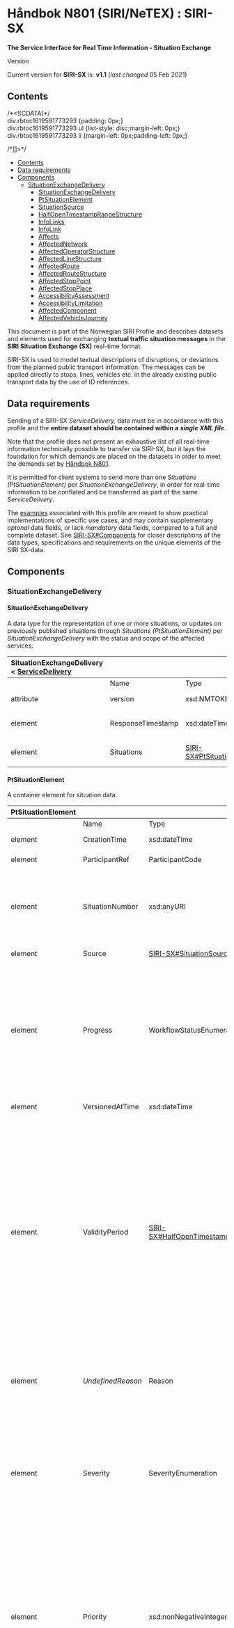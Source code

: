 # Håndbok N801 \(SIRI/NeTEX\) : SIRI-SX

**The Service Interface for Real Time Information - Situation Exchange**

Version

Current version for **SIRI-SX** is:   **v1.1**  \(_last changed_  05 Feb 2021\)

## Contents <a id="SIRI-SX-Contents"></a>

/\*&lt;!\[CDATA\[\*/  
div.rbtoc1619591773293 {padding: 0px;}  
div.rbtoc1619591773293 ul {list-style: disc;margin-left: 0px;}  
div.rbtoc1619591773293 li {margin-left: 0px;padding-left: 0px;}  
  
/\*\]\]&gt;\*/

* [Contents](handbok-n801-siri-netex-siri-sx.md#SIRI-SX-Contents)
* [Data requirements](handbok-n801-siri-netex-siri-sx.md#SIRI-SX-Datarequirements)
* [Components](handbok-n801-siri-netex-siri-sx.md#SIRI-SX-Components)
  * [SituationExchangeDelivery](handbok-n801-siri-netex-siri-sx.md#SIRI-SX-SituationExchangeDelivery)
    * [SituationExchangeDelivery](handbok-n801-siri-netex-siri-sx.md#SIRI-SX-SituationExchangeDelivery.1)
    * [PtSituationElement](handbok-n801-siri-netex-siri-sx.md#SIRI-SX-PtSituationElement)
    * [SituationSource](handbok-n801-siri-netex-siri-sx.md#SIRI-SX-SituationSource)
    * [HalfOpenTimestampRangeStructure](handbok-n801-siri-netex-siri-sx.md#SIRI-SX-HalfOpenTimestampRangeStructure)
    * [InfoLinks](handbok-n801-siri-netex-siri-sx.md#SIRI-SX-InfoLinks)
    * [InfoLink](handbok-n801-siri-netex-siri-sx.md#SIRI-SX-InfoLink)
    * [Affects](handbok-n801-siri-netex-siri-sx.md#SIRI-SX-Affects)
    * [AffectedNetwork](handbok-n801-siri-netex-siri-sx.md#SIRI-SX-AffectedNetwork)
    * [AffectedOperatorStructure](handbok-n801-siri-netex-siri-sx.md#SIRI-SX-AffectedOperatorStructure)
    * [AffectedLineStructure](handbok-n801-siri-netex-siri-sx.md#SIRI-SX-AffectedLineStructure)
    * [AffectedRoute](handbok-n801-siri-netex-siri-sx.md#SIRI-SX-AffectedRoute)
    * [AffectedRouteStructure](handbok-n801-siri-netex-siri-sx.md#SIRI-SX-AffectedRouteStructure)
    * [AffectedStopPoint](handbok-n801-siri-netex-siri-sx.md#SIRI-SX-AffectedStopPoint)
    * [AffectedStopPlace](handbok-n801-siri-netex-siri-sx.md#SIRI-SX-AffectedStopPlace)
    * [AccessibilityAssessment](handbok-n801-siri-netex-siri-sx.md#SIRI-SX-AccessibilityAssessment)
    * [AccessibilityLimitation](handbok-n801-siri-netex-siri-sx.md#SIRI-SX-AccessibilityLimitation)
    * [AffectedComponent](handbok-n801-siri-netex-siri-sx.md#SIRI-SX-AffectedComponent)
    * [AffectedVehicleJourney](handbok-n801-siri-netex-siri-sx.md#SIRI-SX-AffectedVehicleJourney)

This document is part of the Norwegian SIRI Profile and describes datasets and elements used for exchanging **textual traffic situation messages** in the **SIRI Situation Exchange \(SX\)** real-time format.

SIRI-SX is used to model textual descriptions of disruptions, or deviations from the planned public transport information. The messages can be applied directly to stops, lines, vehicles etc. in the already existing public transport data by the use of ID references.

## Data requirements <a id="SIRI-SX-Datarequirements"></a>

Sending of a SIRI-SX _ServiceDelivery,_ data must be in accordance with this profile and the **entire dataset should be contained within a** _**single XML file**_.

Note that the profile does not present an exhaustive list of all real-time information technically possible to transfer via SIRI-SX, but it lays the foundation for which demands are placed on the datasets in order to meet the demands set by [Håndbok N801](https://enturas.atlassian.net/wiki/spaces/PUBLIC/pages/637370406/H+ndbok+N801).

It is permitted for client systems to send more than one _Situations \(PtSituationElement\)_ per _SituationExchangeDelivery_, in order for real-time information to be conflated and be transferred as part of the same _ServiceDelivery_.

The [examples](handbok-n801-siri-netex-siri-examples-catalogue.md) associated with this profile are meant to show practical implementations of specific use cases, and may contain supplementary _optonal_ data fields, or lack _mandatory_ data fields, compared to a full and complete dataset. See [SIRI-SX\#Components](https://enturas.atlassian.net/wiki/pages/resumedraft.action?draftId=637370605#SIRI-SX-Components) for closer descriptions of the data types, specifications and requirements on the unique elements of the SIRI SX-data.

## Components <a id="SIRI-SX-Components"></a>

### SituationExchangeDelivery <a id="SIRI-SX-SituationExchangeDelivery"></a>

#### SituationExchangeDelivery <a id="SIRI-SX-SituationExchangeDelivery.1"></a>

A data type for the representation of one or more situations, or updates on previously published situations through _Situations \(PtSituationElement\)_ per _SituationExchangeDelivery_ with the status and scope of the affected services.

| SituationExchangeDelivery &lt; [ServiceDelivery](https://enturas.atlassian.net/wiki/spaces/PUBLIC/pages/637370373/Generell+informasjon+SIRI#GenerellinformasjonSIRI-ServiceDelivery) |  |  |  |  |
| :--- | :--- | :--- | :--- | :--- |
|  | Name | Type | Cardinality | Description |
| attribute | version | xsd:NMTOKEN | 1: 1 | Version ID for SitutaionExhangeDelivery |
| element | ResponseTimestamp | xsd:dateTime | 1: 1 | Timestamp for when the dataset was created/published. |
| element | Situations | [SIRI-SX\#PtSituationElement](https://enturas.atlassian.net/wiki/pages/resumedraft.action?draftId=637370605#SIRI-SX-PtSituationElement) | 1: \* | Data object for a Public Transport Situation Exchange. |

#### PtSituationElement <a id="SIRI-SX-PtSituationElement"></a>

A container element for situation data.

<table>
  <thead>
    <tr>
      <th style="text-align:left">PtSituationElement</th>
      <th style="text-align:left"></th>
      <th style="text-align:left"></th>
      <th style="text-align:left"></th>
      <th style="text-align:left"></th>
    </tr>
  </thead>
  <tbody>
    <tr>
      <td style="text-align:left"></td>
      <td style="text-align:left">Name</td>
      <td style="text-align:left">Type</td>
      <td style="text-align:left">Cardinality</td>
      <td style="text-align:left">Description</td>
    </tr>
    <tr>
      <td style="text-align:left">element</td>
      <td style="text-align:left">CreationTime</td>
      <td style="text-align:left">xsd:dateTime</td>
      <td style="text-align:left">1: 1</td>
      <td style="text-align:left">Timestamp for when the situation was created.</td>
    </tr>
    <tr>
      <td style="text-align:left">element</td>
      <td style="text-align:left">ParticipantRef</td>
      <td style="text-align:left">ParticipantCode</td>
      <td style="text-align:left">1: 1</td>
      <td style="text-align:left">Codespace of the data source (see <a href="https://enturas.atlassian.net/wiki/spaces/PUBLIC/pages/637370434/List+of+current+Codespaces">codespace</a>).</td>
    </tr>
    <tr>
      <td style="text-align:left">element</td>
      <td style="text-align:left">SituationNumber</td>
      <td style="text-align:left">xsd:anyURI</td>
      <td style="text-align:left">1: 1</td>
      <td style="text-align:left">
        <p><b>Unique</b> situation-ID for <em>PtSituationElement.</em>
        </p>
        <p>Format:
          <br /><code>CODESPACE:SituationNumber:ID</code>
          <br /><em>e.g.:</em> ABC:SituationNumber:123</p>
      </td>
    </tr>
    <tr>
      <td style="text-align:left">element</td>
      <td style="text-align:left">Source</td>
      <td style="text-align:left"><a href="https://enturas.atlassian.net/wiki/pages/resumedraft.action?draftId=637370605#SIRI-SX-SituationSource">SIRI-SX#SituationSource</a>
      </td>
      <td style="text-align:left">1: 1</td>
      <td style="text-align:left">Information on the source of the message.</td>
    </tr>
    <tr>
      <td style="text-align:left">element</td>
      <td style="text-align:left">Progress</td>
      <td style="text-align:left">WorkflowStatusEnumeration</td>
      <td style="text-align:left">1: 1</td>
      <td style="text-align:left">
        <p>Status of a situation message.</p>
        <p>Possible values:</p>
        <ul>
          <li>open</li>
          <li>closed (<em>the situation is over and traffic has returned to normal</em>)</li>
        </ul>
        <p><em>Please note that when Progress is set to &apos;closed&apos; the message is considered expired and should not be presented to the public.</em>
        </p>
      </td>
    </tr>
    <tr>
      <td style="text-align:left">element</td>
      <td style="text-align:left">VersionedAtTime</td>
      <td style="text-align:left">xsd:dateTime</td>
      <td style="text-align:left">0: 1</td>
      <td style="text-align:left">Timestamp when the situation element was updated.</td>
    </tr>
    <tr>
      <td style="text-align:left">element</td>
      <td style="text-align:left">ValidityPeriod</td>
      <td style="text-align:left"><a href="https://enturas.atlassian.net/wiki/pages/resumedraft.action?draftId=637370605#SIRI-SX-HalfOpenTimestampRangeStructure">SIRI-SX#HalfOpenTimestampRangeStructure</a>
      </td>
      <td style="text-align:left">1: *</td>
      <td style="text-align:left">
        <p>Validity period(s) set with a start time and optionally with an end time.
          When the end time of the situation is undefined the expiration of the situation
          is considered unknown until cancellation status for the situation is sent.
          If the situation has several periods, all but the last period must have
          an end date.</p>
        <p>Note that for closed (<em>Progress=closed</em>) messages, the ValidityPeriod <b>must</b> have
          an EndTime with a minimum of <b>five hours</b> into the future to ensure
          the message is properly delivered and received by all systems.</p>
        <p>Once EndTime has expired, the message will no longer be re-distributed
          in real-time data streams or services.</p>
      </td>
    </tr>
    <tr>
      <td style="text-align:left">element</td>
      <td style="text-align:left"><em>UndefinedReason</em>
      </td>
      <td style="text-align:left">Reason</td>
      <td style="text-align:left">1: 1</td>
      <td style="text-align:left">
        <p><em>Reason</em> should always be <em><b>&lt;UndefinedReason/&gt;</b></em>.</p>
        <p>The field is mandatory due to format spesification, but is not used.</p>
      </td>
    </tr>
    <tr>
      <td style="text-align:left">element</td>
      <td style="text-align:left">Severity</td>
      <td style="text-align:left">SeverityEnumeration</td>
      <td style="text-align:left">0: 1</td>
      <td style="text-align:left">
        <p>How severely the situation affects public transport services.</p>
        <p>Possible values:</p>
        <ul>
          <li>noImpact</li>
          <li>verySlight</li>
          <li>slight</li>
          <li>normal (<em>default</em>)</li>
          <li>severe</li>
          <li>verySevere</li>
        </ul>
      </td>
    </tr>
    <tr>
      <td style="text-align:left">element</td>
      <td style="text-align:left">Priority</td>
      <td style="text-align:left">xsd:nonNegativeInteger</td>
      <td style="text-align:left">0: 1</td>
      <td style="text-align:left">
        <p>Number value from 1 to 10 indicating the priority (urgency) of the situation
          message.</p>
        <p><b>1</b> - First (i.e. highest) message priority. <em>Equivalent to DATEX2 urgency level &quot;extremelyUrgent&quot;</em>
          <br
          /><b>2 - 10</b> - Urgent, of various priority. <em>Equivalent to DATEX2 urgency level &quot;urgent&quot; with added priority order.</em>
        </p>
        <p>Left blank (<em>default</em>) is equivalent to DATEX2 urgency level &quot;normal
          urgency&quot;.</p>
      </td>
    </tr>
    <tr>
      <td style="text-align:left">element</td>
      <td style="text-align:left">ReportType</td>
      <td style="text-align:left">ReportTypeEnumeration</td>
      <td style="text-align:left">1: 1</td>
      <td style="text-align:left">
        <p>Type of situation report. The field is required in order to differentiate
          general information from incidents.</p>
        <p>Possible values:</p>
        <ul>
          <li>general (used for public information not impacting the actual operation
            of the PT-service. eg. &quot;No food service on this journey&quot;)</li>
          <li>incident (used for public information impacting the operation of the PT-service.
            eg. &quot;expect delays due to road construction work&quot;)</li>
        </ul>
      </td>
    </tr>
    <tr>
      <td style="text-align:left">element</td>
      <td style="text-align:left">Planned</td>
      <td style="text-align:left">xsd:boolean</td>
      <td style="text-align:left">0: 1</td>
      <td style="text-align:left">Whether the situation in question is due to planned events, or an unexpected
        incident.</td>
    </tr>
    <tr>
      <td style="text-align:left">element</td>
      <td style="text-align:left">Summary</td>
      <td style="text-align:left"><a href="https://enturas.atlassian.net/wiki/spaces/PUBLIC/pages/637370393/Generell+informasjon+NeTEx#GenerellinformasjonSIRI-NaturalLanguageStringStructure">NaturalLanguageStringStructure</a>
      </td>
      <td style="text-align:left">
        <p>1: *</p>
        <p><em>(Can be 0 when Progress = &quot;closed&quot;)</em> 
        </p>
      </td>
      <td style="text-align:left">
        <p>The textual summary of the situation (which is not already described by
          structured data). One summary per language (if more than one, the <em>xml:lang</em> attribute <b>must</b> be
          set).</p>
        <p><b>Maximum 160 characters</b> (to keep the message readable).</p>
      </td>
    </tr>
    <tr>
      <td style="text-align:left">element</td>
      <td style="text-align:left">Description</td>
      <td style="text-align:left"><a href="https://enturas.atlassian.net/wiki/spaces/PUBLIC/pages/637370393/Generell+informasjon+NeTEx#GenerellinformasjonSIRI-NaturalLanguageStringStructure">NaturalLanguageStringStructure</a>
      </td>
      <td style="text-align:left">0: *</td>
      <td style="text-align:left">
        <p>Expanded textual description (if more than one, the <em>xml:lang</em> attribute <b>must</b> be
          set) of the situation (do not repeat information from Summary, or structured
          data).</p>
        <p>Please do not add advice on how to avoid the situation, as this should
          be presented in the Advice field.</p>
      </td>
    </tr>
    <tr>
      <td style="text-align:left">element</td>
      <td style="text-align:left">Advice</td>
      <td style="text-align:left"><a href="https://enturas.atlassian.net/wiki/spaces/PUBLIC/pages/637370393/Generell+informasjon+NeTEx#GenerellinformasjonSIRI-NaturalLanguageStringStructure">NaturalLanguageStringStructure</a>
      </td>
      <td style="text-align:left">0: *</td>
      <td style="text-align:left">Textual advice (if more than one, the <em>xml:lang</em> attribute <b>must</b> be
        set) on how a passenger should react/respond to the situation.</td>
    </tr>
    <tr>
      <td style="text-align:left">element</td>
      <td style="text-align:left">InfoLinks</td>
      <td style="text-align:left"><a href="https://enturas.atlassian.net/wiki/pages/resumedraft.action?draftId=637370605#SIRI-SX-InfoLinks">SIRI-SX#InfoLinks</a>
      </td>
      <td style="text-align:left">0: 1</td>
      <td style="text-align:left">Link to a website which has further information on the situation.</td>
    </tr>
    <tr>
      <td style="text-align:left">element</td>
      <td style="text-align:left">Affects</td>
      <td style="text-align:left"><a href="https://enturas.atlassian.net/wiki/pages/resumedraft.action?draftId=637370605#SIRI-SX-Affects">SIRI-SX#Affects</a>
      </td>
      <td style="text-align:left">1: 1</td>
      <td style="text-align:left">
        <p>A description of what the situation affects.</p>
        <p>Only allowed to be blank (have no content) when message progress is set
          to <em>&quot;closed&quot;</em>.</p>
      </td>
    </tr>
  </tbody>
</table>

#### SituationSource <a id="SIRI-SX-SituationSource"></a>

Information on the source of the message.

<table>
  <thead>
    <tr>
      <th style="text-align:left">SituationSource</th>
      <th style="text-align:left"></th>
      <th style="text-align:left"></th>
      <th style="text-align:left"></th>
      <th style="text-align:left"></th>
    </tr>
  </thead>
  <tbody>
    <tr>
      <td style="text-align:left"></td>
      <td style="text-align:left">Name</td>
      <td style="text-align:left">Type</td>
      <td style="text-align:left">Cardinality</td>
      <td style="text-align:left">Description</td>
    </tr>
    <tr>
      <td style="text-align:left">element</td>
      <td style="text-align:left">SourceType</td>
      <td style="text-align:left">SourceType</td>
      <td style="text-align:left">1: 1</td>
      <td style="text-align:left">
        <p>Information type</p>
        <p>Possible values:</p>
        <ul>
          <li>directReport</li>
        </ul>
        <p><em>Required by the format spesification, but not used.</em>
        </p>
      </td>
    </tr>
  </tbody>
</table>

#### HalfOpenTimestampRangeStructure <a id="SIRI-SX-HalfOpenTimestampRangeStructure"></a>

Period can be open- or closed-ended.

| HalfOpenTimestampRangeStructure |  |  |  |  |
| :--- | :--- | :--- | :--- | :--- |
|  | Name | Type | Cardinality | Description |
| element | StartTime | xsd:dateTime | 1: 1 | Start time for the period. |
| element | EndTime | xsd:dateTime | 0: 1 | End time for the period. |

#### InfoLinks <a id="SIRI-SX-InfoLinks"></a>

Collection of information links

| InfoLinks |  |  |  |  |
| :--- | :--- | :--- | :--- | :--- |
|  | Name | Type | Cardinality | Description |
| element | InfoLink | [SIRI-SX\#InfoLink](https://enturas.atlassian.net/wiki/pages/resumedraft.action?draftId=637370605#SIRI-SX-InfoLink) | 1: 1 | Link to a website which has further information on the situation. |

#### InfoLink <a id="SIRI-SX-InfoLink"></a>

Link to a website which has further information on the situation.

| InfoLink |  |  |  |  |
| :--- | :--- | :--- | :--- | :--- |
|  | Name | Type | Cardinality | Description |
| element | Uri | xsd:anyUri | 1: 1 | Link to a website which has further information on the situation. |
| element | Label | [NaturalLanguageStringStructure](https://enturas.atlassian.net/wiki/spaces/PUBLIC/pages/637370373/Generell+informasjon+SIRI#GenerellinformasjonSIRI-NaturalLanguageStringStructure) | 0: 1 | Label for the link. |

#### Affects <a id="SIRI-SX-Affects"></a>

Data objects for a closer description of required element affected by the situation.

<table>
  <thead>
    <tr>
      <th style="text-align:left">Affects</th>
      <th style="text-align:left"></th>
      <th style="text-align:left"></th>
      <th style="text-align:left"></th>
      <th style="text-align:left"></th>
    </tr>
  </thead>
  <tbody>
    <tr>
      <td style="text-align:left"></td>
      <td style="text-align:left">Name</td>
      <td style="text-align:left">Type</td>
      <td style="text-align:left">Cardinality</td>
      <td style="text-align:left">Description</td>
    </tr>
    <tr>
      <td style="text-align:left">(choice) element
        <br />
        <br />
        <br />
      </td>
      <td style="text-align:left">Networks</td>
      <td style="text-align:left"><a href="https://enturas.atlassian.net/wiki/pages/resumedraft.action?draftId=637370605#SIRI-SX-AffectedNetwork">SIRI-SX#AffectedNetwork</a>
      </td>
      <td style="text-align:left">
        <p>1: *</p>
        <p><em>(Can be 0 when Progress = &quot;closed&quot;)</em> 
        </p>
      </td>
      <td style="text-align:left">Network with operators and lines affected by the situation.</td>
    </tr>
    <tr>
      <td style="text-align:left">StopPlaces</td>
      <td style="text-align:left"><a href="https://enturas.atlassian.net/wiki/pages/resumedraft.action?draftId=637370605#SIRI-SX-AffectedStopPlace">SIRI-SX#AffectedStopPlace</a>
      </td>
      <td style="text-align:left">Stops affected by the situation.</td>
      <td style="text-align:left"></td>
      <td style="text-align:left"></td>
    </tr>
    <tr>
      <td style="text-align:left">StopPoints</td>
      <td style="text-align:left"><a href="https://enturas.atlassian.net/wiki/pages/resumedraft.action?draftId=637370605#SIRI-SX-AffectedStopPoint">SIRI-SX#AffectedStopPoint</a>
      </td>
      <td style="text-align:left">Stops affected by the situation, with the possibility of specifying criteria
        of situation relevance.</td>
      <td style="text-align:left"></td>
      <td style="text-align:left"></td>
    </tr>
    <tr>
      <td style="text-align:left">VehicleJourneys</td>
      <td style="text-align:left"><a href="https://enturas.atlassian.net/wiki/pages/resumedraft.action?draftId=637370605#SIRI-SX-AffectedVehicleJourney">SIRI-SX#AffectedVehicleJourney</a>
      </td>
      <td style="text-align:left">Trips affected by the situation.</td>
      <td style="text-align:left"></td>
      <td style="text-align:left"></td>
    </tr>
  </tbody>
</table>

#### AffectedNetwork <a id="SIRI-SX-AffectedNetwork"></a>

References to an affected Network element\(s\).

_Please note that VehicleMode and Submode are the same as in_ [_Norwegian NeTEx profile, TransportModes_](https://enturas.atlassian.net/wiki/spaces/PUBLIC/pages/637370398/framework#framework-TransportModes)

<table>
  <thead>
    <tr>
      <th style="text-align:left">AffectedNetwork</th>
      <th style="text-align:left"></th>
      <th style="text-align:left"></th>
      <th style="text-align:left"></th>
      <th style="text-align:left"></th>
    </tr>
  </thead>
  <tbody>
    <tr>
      <td style="text-align:left"></td>
      <td style="text-align:left">Name</td>
      <td style="text-align:left">Type</td>
      <td style="text-align:left">Cardinality</td>
      <td style="text-align:left">Description</td>
    </tr>
    <tr>
      <td style="text-align:left">element</td>
      <td style="text-align:left">AffectedOperator</td>
      <td style="text-align:left"><a href="https://enturas.atlassian.net/wiki/pages/resumedraft.action?draftId=637370605#SIRI-SX-AffectedOperatorStructure">SIRI-SX#AffectedOperatorStructure</a>
      </td>
      <td style="text-align:left">0: 1</td>
      <td style="text-align:left">Reference to the affected operator.</td>
    </tr>
    <tr>
      <td style="text-align:left">element</td>
      <td style="text-align:left">NetworkRef</td>
      <td style="text-align:left">xsd:NMTOKEN</td>
      <td style="text-align:left">1: 1</td>
      <td style="text-align:left">Reference to affected Network.</td>
    </tr>
    <tr>
      <td style="text-align:left">element</td>
      <td style="text-align:left">VehicleMode</td>
      <td style="text-align:left">VehicleModesOfTransportEnumeration</td>
      <td style="text-align:left">0: 1</td>
      <td style="text-align:left">
        <p>Affected modality.</p>
        <p>Possible values:</p>
        <ul>
          <li>all</li>
          <li>air</li>
          <li>bus</li>
          <li>coach</li>
          <li>funicular (please note: does not have a corresponding <em>submode</em>)</li>
          <li>metro</li>
          <li>rail</li>
          <li>taxi (please note: does not have a corresponding <em>submode</em>)</li>
          <li>telecabin (<em>mapped to til cableway</em>) (please note: does not have
            a corresponding <em>submode</em>)</li>
          <li>tram</li>
          <li>water</li>
          <li>selfDrive</li>
        </ul>
        <p><em>Modes must be specified together with corresponding submode (when applicable), whenever the situation does not affect all modalities in the affected planned data.</em>
        </p>
      </td>
    </tr>
    <tr>
      <td style="text-align:left">(choice) element
        <br />
        <br />
        <br />
        <br />
        <br />
        <br />
      </td>
      <td style="text-align:left">AirSubmode</td>
      <td style="text-align:left">AirSubmodesOfTransportEnumeration</td>
      <td style="text-align:left">0: 1
        <br />
        <br />
        <br />
        <br />
        <br />
        <br />
      </td>
      <td style="text-align:left">
        <p>Possible values:</p>
        <ul>
          <li>domesticFlight</li>
          <li>helicopterService</li>
          <li>internationalFlight</li>
        </ul>
      </td>
    </tr>
    <tr>
      <td style="text-align:left">BusSubmode</td>
      <td style="text-align:left">BusSubmodesOfTransportEnumeration</td>
      <td style="text-align:left">
        <p>Possible values:</p>
        <ul>
          <li>airportLinkBus</li>
          <li>expressBus</li>
          <li>localBusService (mapped to <em>localBus</em>)</li>
          <li>nightBus</li>
          <li>railReplacementBus</li>
          <li>regionalBus</li>
          <li>schoolBus</li>
          <li>shuttleBus</li>
          <li>sightseeingBus</li>
        </ul>
      </td>
      <td style="text-align:left"></td>
      <td style="text-align:left"></td>
    </tr>
    <tr>
      <td style="text-align:left">Coach</td>
      <td style="text-align:left">CoachSubmodesOfTransportEnumeration</td>
      <td style="text-align:left">
        <p>Possible values:</p>
        <ul>
          <li>internationalCoachService (mapped to <em>internationalCoach</em>)</li>
          <li>nationalCoachService (mapped to <em>nationalCoach</em>)</li>
          <li>touristCoachService (mapped to <em>touristCoach</em>)</li>
        </ul>
      </td>
      <td style="text-align:left"></td>
      <td style="text-align:left"></td>
    </tr>
    <tr>
      <td style="text-align:left">MetroSubmode</td>
      <td style="text-align:left">MetroSubmodesOfTransportEnumeration</td>
      <td style="text-align:left">
        <p>Possible values:</p>
        <ul>
          <li>metro</li>
          <li>urbanRailway</li>
        </ul>
      </td>
      <td style="text-align:left"></td>
      <td style="text-align:left"></td>
    </tr>
    <tr>
      <td style="text-align:left">RailSubmode</td>
      <td style="text-align:left">RailSubmodesOfTransportEnumeration</td>
      <td style="text-align:left">
        <p>Possible values:</p>
        <ul>
          <li>interbational [<em>sic</em>]. <em>Please note, <b>the typo</b> is incorrectly implemented in the official standard. Mapped to &apos;international&apos;.</em>
          </li>
          <li>interRegionalRailService (mapped to <em>interregionalRail</em>)</li>
          <li>local</li>
          <li>longDistanceTrain (mapped to <em>longDistance</em>)</li>
          <li>sleeperRailService (mapped to <em>nightRail</em>)</li>
          <li>regionalRail</li>
          <li>specialTrainService (mapped to <em>airportLinkRail</em>)</li>
          <li>touristRailway</li>
        </ul>
      </td>
      <td style="text-align:left"></td>
      <td style="text-align:left"></td>
    </tr>
    <tr>
      <td style="text-align:left">TramSubmode</td>
      <td style="text-align:left">TramSubmodesOfTransportEnumeration</td>
      <td style="text-align:left">
        <p>Possible values:</p>
        <ul>
          <li>localTramService (mapped to <em>localTram</em>)</li>
        </ul>
      </td>
      <td style="text-align:left"></td>
      <td style="text-align:left"></td>
    </tr>
    <tr>
      <td style="text-align:left">WaterSubmode</td>
      <td style="text-align:left">WaterSubmodesOfTransportEnumeration</td>
      <td style="text-align:left">
        <p>Possible values:</p>
        <ul>
          <li>highSpeedPassengerService</li>
          <li>highSpeedVehicleService</li>
          <li>internationalCarFerryService (mapped to <em>internationalCarFerry</em>)</li>
          <li>internationalPassengerFerry</li>
          <li>localCarFerryService (mapped to <em>localCarFerry</em>)</li>
          <li>localPassengerFerry</li>
          <li>nationalCarFerryService (mapped to <em>nationalCarFerry</em>)</li>
          <li>sightseeingService</li>
        </ul>
      </td>
      <td style="text-align:left"></td>
      <td style="text-align:left"></td>
    </tr>
    <tr>
      <td style="text-align:left">(choice) element</td>
      <td style="text-align:left">AffectedLine</td>
      <td style="text-align:left"><a href="https://enturas.atlassian.net/wiki/pages/resumedraft.action?draftId=637370605#SIRI-SX-AffectedLineStructure">SIRI-SX#AffectedLineStructure</a>
      </td>
      <td style="text-align:left">1: *</td>
      <td style="text-align:left">
        <p>Reference(s) to affected line(s).</p>
        <p>Must be stated explicitly <em>AffectedLine</em> or <em>AllLines</em> due to
          technical demands on the element in the SIRI standard.</p>
      </td>
    </tr>
    <tr>
      <td style="text-align:left">AllLines</td>
      <td style="text-align:left">xsd:string (<em>empty</em>)</td>
      <td style="text-align:left">1: 1</td>
      <td style="text-align:left"></td>
      <td style="text-align:left"></td>
    </tr>
  </tbody>
</table>

#### AffectedOperatorStructure <a id="SIRI-SX-AffectedOperatorStructure"></a>

Reference to an affected _Operator_.

| AffectedOperatorStructure |  |  |  |  |
| :--- | :--- | :--- | :--- | :--- |
|  | Name | Type | Cardinality | Description |
| element | OperatorRef | xsd:NMTOKEN | 1: 1 | Reference to an affected operator. |

#### AffectedLineStructure <a id="SIRI-SX-AffectedLineStructure"></a>

Information about an affected _Line_.

| AffectedLineStructure |  |  |  |  |
| :--- | :--- | :--- | :--- | :--- |
|  | Name | Type | Cardinality | Description |
| element | LineRef | xsd:NMTOKEN | 1: 1 | Reference to _Line_ in question \(_ID to the corresponding object in the timetable data_\). |
| element | Routes | [SIRI-SX\#AffectedRoute](https://enturas.atlassian.net/wiki/pages/resumedraft.action?draftId=637370605#SIRI-SX-AffectedRoute) | 1: \* | Reference to _Route\(s\)_ in question \(_ID to the corresponding object in the timetable data_\), when the situation does not apply to the entire Line. |

#### AffectedRoute <a id="SIRI-SX-AffectedRoute"></a>

Wrapper object to describe information about a Route affected by the situation.

| AffectedRouteStructure |  |  |  |  |
| :--- | :--- | :--- | :--- | :--- |
|  | Name | Type | Cardinality | Description |
| element | AffectedRoute | [SIRI-SX\#AffectedRouteStructure](https://enturas.atlassian.net/wiki/pages/resumedraft.action?draftId=637370605#SIRI-SX-AffectedRouteStructure) | 1: 1 | Reference to _Route_ in question \(_ID to the corresponding object in the timetable data_\). |

#### AffectedRouteStructure <a id="SIRI-SX-AffectedRouteStructure"></a>

Information about an affected Route

| AffectedRouteStructure |  |  |  |  |
| :--- | :--- | :--- | :--- | :--- |
|  | Name | Type | Cardinality | Description |
| element | RouteRef | xsd:NMTOKEN | 0: 1 | Reference to _Route_ in question \(_ID to the corresponding object in the timetable data_\). |
| element | StopPoints | [SIRI-SX\#AffectedStopPoint](https://enturas.atlassian.net/wiki/pages/resumedraft.action?draftId=637370605#SIRI-SX-AffectedStopPoint) | 0: \* | Reference to affected stop\(s\) in the affected Line. |

#### AffectedStopPoint <a id="SIRI-SX-AffectedStopPoint"></a>

Reference\(s\) to affected stop\(s\).

<table>
  <thead>
    <tr>
      <th style="text-align:left">AffectedStopPoint</th>
      <th style="text-align:left"></th>
      <th style="text-align:left"></th>
      <th style="text-align:left"></th>
      <th style="text-align:left"></th>
    </tr>
  </thead>
  <tbody>
    <tr>
      <td style="text-align:left"></td>
      <td style="text-align:left">Name</td>
      <td style="text-align:left">Type</td>
      <td style="text-align:left">Cardinality</td>
      <td style="text-align:left">Description</td>
    </tr>
    <tr>
      <td style="text-align:left">element</td>
      <td style="text-align:left">StopPointRef</td>
      <td style="text-align:left">xsd:NMTOKEN</td>
      <td style="text-align:left">1: 1</td>
      <td style="text-align:left">
        <p>Reference to the Quay in question (ID corresponding to objects in the
          national stop place registry).</p>
        <p><em>If the quay is currently unknown, or the message applies to <b>all</b> quays, a reference to StopPlace may be used instead.</em>
        </p>
      </td>
    </tr>
    <tr>
      <td style="text-align:left">element</td>
      <td style="text-align:left">StopPointName</td>
      <td style="text-align:left"><a href="https://enturas.atlassian.net/wiki/spaces/PUBLIC/pages/637370373/Generell+informasjon+SIRI#GenerellinformasjonSIRI-NaturalLanguageStringStructure">NaturalLanguageStringStructure</a>
      </td>
      <td style="text-align:left">0: 1</td>
      <td style="text-align:left">Name of StopPlace (<em>Not used, but may be set to increase human readability.)</em>
      </td>
    </tr>
    <tr>
      <td style="text-align:left">element</td>
      <td style="text-align:left">StopCondition</td>
      <td style="text-align:left">RoutePointTypeEnumeration</td>
      <td style="text-align:left">0: *</td>
      <td style="text-align:left">
        <p>Specifies which passengers the message applies to, for example, people
          who are disembarking at an affected stop.</p>
        <p>Possible values:</p>
        <ul>
          <li>exceptionalStop (<em>for passengers expecting an interchange</em>)</li>
          <li>destination (<em>for passengers expecting to disembark, of at the last stop)</em>
          </li>
          <li>notStopping (<em>when passing a stop)</em>
          </li>
          <li>requestStop (<em>when a passenger must request the serving of a stop</em>)</li>
          <li>startPoint (<em>at departure or when passengers expect to board</em>)</li>
          <li>stop (default - <em>affects all interactions with the stop (boarding, alighting, arrival, departure, interchanges)</em>
          </li>
        </ul>
        <p>If this field is left blank or omitted the message will be interpreted
          as affecting boarding and alighting.</p>
      </td>
    </tr>
  </tbody>
</table>

#### AffectedStopPlace <a id="SIRI-SX-AffectedStopPlace"></a>

References to affected stops.

| AffectedStopPlace |  |  |  |  |
| :--- | :--- | :--- | :--- | :--- |
|  | Name | Type | Cardinality | Description |
| element | AccessibilityAssessment | [SIRI-SX\#AccessibilityAssessment](https://enturas.atlassian.net/wiki/pages/resumedraft.action?draftId=637370605#SIRI-SX-AccessibilityAssessment) | 0: 1 | Specifies whether the object is still available for users with special needs. |
| element | StopPlaceRef | xsd:NMTOKEN | 1: 1 | Reference to StopPlace or specific Quay \(ID corresponding to objects in the national stop place registry\). |
| element | PlaceName | [NaturalLanguageStringStructure](https://enturas.atlassian.net/wiki/spaces/PUBLIC/pages/637370373/Generell+informasjon+SIRI#GenerellinformasjonSIRI-NaturalLanguageStringStructure) | 0: 1 | Name of the stop \(not used due to the reference to the national stop place registry, but _can_ be included to make the XML easier to read\). |
| element | AffectedComponents | [SIRI-SX\#AffectedComponent](https://enturas.atlassian.net/wiki/pages/resumedraft.action?draftId=637370605#SIRI-SX-AffectedComponent) | 0: \* | Reference\(s\) to which part\(s\) of the stop\(s\) are being affected. |

#### AccessibilityAssessment <a id="SIRI-SX-AccessibilityAssessment"></a>

Description of \(changed\) availability as a result of the situation.

| AccessibilityAssessment |  |  |  |  |
| :--- | :--- | :--- | :--- | :--- |
|  | Name | Type | Cardinality | Description |
| element | acsb:MobilityImpairedAccess | xsd:boolean | 1: 1 | Specifies whether the object is still available for users with special needs. |
| element | acsb:Limitations | acsb:AccessibilityLimitation | 1: 1 | Specifies limitations for users with special needs. |

#### AccessibilityLimitation <a id="SIRI-SX-AccessibilityLimitation"></a>

Descriptions of limitations for users with special needs.

_Must be in accordance with **AccessibilityLimitation** for the stop, defined in accordance with the Norwegian NeTEx profile for_ [_**stops**_](handbok-n801-siri-netex-stops.md)_._

<table>
  <thead>
    <tr>
      <th style="text-align:left">AccessibilityLimitation</th>
      <th style="text-align:left"></th>
      <th style="text-align:left"></th>
      <th style="text-align:left"></th>
      <th style="text-align:left"></th>
    </tr>
  </thead>
  <tbody>
    <tr>
      <td style="text-align:left"></td>
      <td style="text-align:left">Name</td>
      <td style="text-align:left">Type</td>
      <td style="text-align:left">Cardinality</td>
      <td style="text-align:left">Description</td>
    </tr>
    <tr>
      <td style="text-align:left">element</td>
      <td style="text-align:left">WheelchairAccess</td>
      <td style="text-align:left">AccessibilityEnumeration</td>
      <td style="text-align:left">1: 1</td>
      <td style="text-align:left">
        <p>Possible values:</p>
        <ul>
          <li>true</li>
          <li>false</li>
          <li>unknown</li>
        </ul>
      </td>
    </tr>
    <tr>
      <td style="text-align:left">element</td>
      <td style="text-align:left">StepFreeAccess</td>
      <td style="text-align:left">AccessibilityEnumeration</td>
      <td style="text-align:left">1: 1</td>
      <td style="text-align:left">
        <p>Possible values:</p>
        <ul>
          <li>true</li>
          <li>false</li>
          <li>unknown</li>
        </ul>
      </td>
    </tr>
    <tr>
      <td style="text-align:left">element</td>
      <td style="text-align:left">EscalatorFreeAccess</td>
      <td style="text-align:left">AccessibilityEnumeration</td>
      <td style="text-align:left">1: 1</td>
      <td style="text-align:left">
        <p>Possible values:</p>
        <ul>
          <li>true</li>
          <li>false</li>
          <li>unknown</li>
        </ul>
      </td>
    </tr>
    <tr>
      <td style="text-align:left">element</td>
      <td style="text-align:left">LiftFreeAccess</td>
      <td style="text-align:left">AccessibilityEnumeration</td>
      <td style="text-align:left">1: 1</td>
      <td style="text-align:left">
        <p>Possible values:</p>
        <ul>
          <li>true</li>
          <li>false</li>
          <li>unknown</li>
        </ul>
      </td>
    </tr>
  </tbody>
</table>

#### AffectedComponent <a id="SIRI-SX-AffectedComponent"></a>

Complementary information regarding parts of a stop being affected by the situation \(for example which quay\).

<table>
  <thead>
    <tr>
      <th style="text-align:left">AffectedComponent</th>
      <th style="text-align:left"></th>
      <th style="text-align:left"></th>
      <th style="text-align:left"></th>
      <th style="text-align:left"></th>
    </tr>
  </thead>
  <tbody>
    <tr>
      <td style="text-align:left"></td>
      <td style="text-align:left">Name</td>
      <td style="text-align:left">Type</td>
      <td style="text-align:left">Cardinality</td>
      <td style="text-align:left">Description</td>
    </tr>
    <tr>
      <td style="text-align:left">element</td>
      <td style="text-align:left">ComponentRef</td>
      <td style="text-align:left">xsd:NMTOKEN</td>
      <td style="text-align:left">0: 1</td>
      <td style="text-align:left">
        <p>Reference to the Quay in question (ID corresponding to objects in the
          national stop place registry).</p>
        <p><em>Used if ComponentType is &quot;quay&quot;</em>
        </p>
      </td>
    </tr>
    <tr>
      <td style="text-align:left">element</td>
      <td style="text-align:left">ComponentType</td>
      <td style="text-align:left">ifopt:StopPlaceComponentTypeEnumeration</td>
      <td style="text-align:left">1: 1</td>
      <td style="text-align:left">
        <p>Possible values:</p>
        <ul>
          <li>accessSpace</li>
          <li>boardingPosition (<em>only for trains</em>)</li>
          <li>entrance</li>
          <li>quay</li>
        </ul>
      </td>
    </tr>
    <tr>
      <td style="text-align:left">element</td>
      <td style="text-align:left">AccessFeatureType</td>
      <td style="text-align:left">ifopt:AccessibilityFeatureEnumeration</td>
      <td style="text-align:left">0: 1</td>
      <td style="text-align:left">
        <p>Possible values:</p>
        <ul>
          <li>escalator</li>
          <li>lift</li>
          <li>narrowEntrance</li>
          <li>ramp</li>
          <li>stairs</li>
        </ul>
        <p><em>Used when it necessary to specify limitations for users with special mobility needs.</em>
        </p>
      </td>
    </tr>
  </tbody>
</table>

#### AffectedVehicleJourney <a id="SIRI-SX-AffectedVehicleJourney"></a>

Reference\(s\) to affected VehicleJourney\(s\) with Route.

<table>
  <thead>
    <tr>
      <th style="text-align:left">AffectedVehicleJourney</th>
      <th style="text-align:left"></th>
      <th style="text-align:left"></th>
      <th style="text-align:left"></th>
      <th style="text-align:left"></th>
    </tr>
  </thead>
  <tbody>
    <tr>
      <td style="text-align:left"></td>
      <td style="text-align:left">Name</td>
      <td style="text-align:left">Type</td>
      <td style="text-align:left">Cardinality</td>
      <td style="text-align:left">Description</td>
    </tr>
    <tr>
      <td style="text-align:left">(choice) element</td>
      <td style="text-align:left">VehicleJourneyRef</td>
      <td style="text-align:left">xsd:NMTOKEN</td>
      <td style="text-align:left">1: 1</td>
      <td style="text-align:left">Reference to affected VehicleJourney (<em>ID to the corresponding object in the timetable data</em>).</td>
    </tr>
    <tr>
      <td style="text-align:left">DatedVehicleJourneyRef</td>
      <td style="text-align:left">xsd:NMTOKEN</td>
      <td style="text-align:left">Reference to affected DatedVehicleJourney (<em>ID to the corresponding object in the timetable data</em>).</td>
      <td
      style="text-align:left"></td>
        <td style="text-align:left"></td>
    </tr>
    <tr>
      <td style="text-align:left">FramedVehicleJourneyRef</td>
      <td style="text-align:left"><a href="https://enturas.atlassian.net/wiki/spaces/PUBLIC/pages/637370373/Generell+informasjon+SIRI#GenerellinformasjonSIRI-FramedVehicleJourneyRefStructure">FramedVehicleJourneyRefStructure</a>
      </td>
      <td style="text-align:left">Reference <b>with date</b> to affected VehicleJourney (<em>ID to the corresponding object in the timetable data</em>).</td>
      <td
      style="text-align:left"></td>
        <td style="text-align:left"></td>
    </tr>
    <tr>
      <td style="text-align:left">element</td>
      <td style="text-align:left">Operator</td>
      <td style="text-align:left"><a href="https://enturas.atlassian.net/wiki/pages/resumedraft.action?draftId=637370605#SIRI-SX-AffectedOperatorStructure">SIRI-SX#AffectedOperatorStructure</a>
      </td>
      <td style="text-align:left">0: 1</td>
      <td style="text-align:left">
        <p>Reference to affected Operator (<em>ID to the corresponding object in the timetable data</em>).</p>
        <p><em>Not used, but may be set to increase human readability.</em>
        </p>
      </td>
    </tr>
    <tr>
      <td style="text-align:left">element</td>
      <td style="text-align:left">LineRef</td>
      <td style="text-align:left">xsd:NMTOKEN</td>
      <td style="text-align:left">0: 1</td>
      <td style="text-align:left">
        <p>Reference to affected Line (<em>ID to the corresponding object in the timetable data</em>).</p>
        <p><em>Not used, but may be set to increase human readability.</em>
        </p>
      </td>
    </tr>
    <tr>
      <td style="text-align:left">element</td>
      <td style="text-align:left">Route</td>
      <td style="text-align:left"><a href="https://enturas.atlassian.net/wiki/pages/resumedraft.action?draftId=637370605#SIRI-SX-AffectedRouteStructure">SIRI-SX#AffectedRouteStructure</a>
      </td>
      <td style="text-align:left">1: *</td>
      <td style="text-align:left">
        <p>Reference to affected Route(s) (<em>ID to the corresponding object in the timetable data</em>).</p>
        <p><em>Mandatory field (due to format implementation), but can be blank if the situation affects <b>all</b> stops in AffectedVehicleJourney.</em>
        </p>
      </td>
    </tr>
    <tr>
      <td style="text-align:left">element</td>
      <td style="text-align:left">OriginAimedDepartureTime</td>
      <td style="text-align:left">xsd:dateTime</td>
      <td style="text-align:left">0: 1</td>
      <td style="text-align:left">Originally planned departure time (per time table) from the first stop
        of the departure.</td>
    </tr>
  </tbody>
</table>


